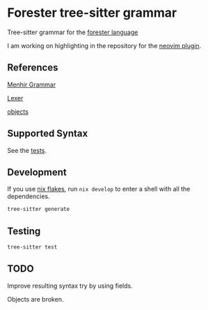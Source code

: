 # Forester tree-sitter grammar

Tree-sitter grammar for the [forester language](https://www.jonmsterling.com/jms-007N.xml)

I am working on highlighting in the repository for the [neovim plugin](https://github.com/kentookura/forester.nvim).

## References

[Menhir Grammar](https://git.sr.ht/~jonsterling/ocaml-forester/tree/main/item/lib/frontend/Grammar.mly)

[Lexer](https://git.sr.ht/~jonsterling/ocaml-forester/tree/main/item/lib/frontend/Lexer.mll)

[objects](https://www.jonmsterling.com/jms-00EY.xml)

## Supported Syntax

See the [tests](./tests/corpus/statements.txt).

## Development

If you use [nix flakes](https://nixos.wiki/wiki/Flakes), run `nix develop` to enter a shell with all the dependencies.

```sh
tree-sitter generate
```

## Testing

```sh
tree-sitter test
```

## TODO

Improve resulting syntax try by using fields.

Objects are broken.
